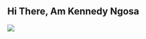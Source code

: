 ## Hi There, Am Kennedy Ngosa

<picture>
<source
  srcset="https://github-readme-stats.vercel.app/api?username=kennedyng&show_icons=true&theme=dark"
  media="(prefers-color-scheme: dark)"
/>
<source
  srcset="https://github-readme-stats.vercel.app/api?username=kennedyng&show_icons=true"
  media="(prefers-color-scheme: light), (prefers-color-scheme: no-preference)"
/>
<img src="https://github-readme-stats.vercel.app/api?username=kennedyng&show_icons=true" />
</picture>
